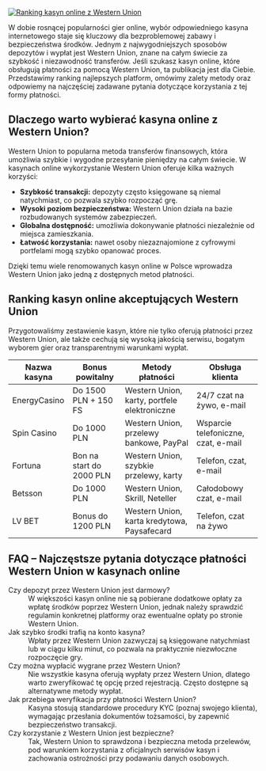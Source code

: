 [![Ranking kasyn online z Western Union](https://123-caf.pages.dev/gitsignup.png)](https://vrmoo.ru/Bt82HjjY)

<p>W dobie rosnącej popularności gier online, wybór odpowiedniego kasyna internetowego staje się kluczowy dla bezproblemowej zabawy i bezpieczeństwa środków. Jednym z najwygodniejszych sposobów depozytów i wypłat jest Western Union, znane na całym świecie za szybkość i niezawodność transferów. Jeśli szukasz kasyn online, które obsługują płatności za pomocą Western Union, ta publikacja jest dla Ciebie. Przedstawimy ranking najlepszych platform, omówimy zalety metody oraz odpowiemy na najczęściej zadawane pytania dotyczące korzystania z tej formy płatności.</p>  <h2>Dlaczego warto wybierać kasyna online z Western Union?</h2> <p>Western Union to popularna metoda transferów finansowych, która umożliwia szybkie i wygodne przesyłanie pieniędzy na całym świecie. W kasynach online wykorzystanie Western Union oferuje kilka ważnych korzyści:</p> <ul> <li><strong>Szybkość transakcji:</strong> depozyty często księgowane są niemal natychmiast, co pozwala szybko rozpocząć grę.</li> <li><strong>Wysoki poziom bezpieczeństwa:</strong> Western Union działa na bazie rozbudowanych systemów zabezpieczeń.</li> <li><strong>Globalna dostępność:</strong> umożliwia dokonywanie płatności niezależnie od miejsca zamieszkania.</li> <li><strong>Łatwość korzystania:</strong> nawet osoby niezaznajomione z cyfrowymi portfelami mogą szybko opanować proces.</li> </ul> <p>Dzięki temu wiele renomowanych kasyn online w Polsce wprowadza Western Union jako jedną z dostępnych metod płatności.</p>  <h2>Ranking kasyn online akceptujących Western Union</h2> <p>Przygotowaliśmy zestawienie kasyn, które nie tylko oferują płatności przez Western Union, ale także cechują się wysoką jakością serwisu, bogatym wyborem gier oraz transparentnymi warunkami wypłat.</p>  <table> <thead> <tr> <th>Nazwa kasyna</th> <th>Bonus powitalny</th> <th>Metody płatności</th> <th>Obsługa klienta</th> </tr> </thead> <tbody> <tr> <td>EnergyCasino</td> <td>Do 1500 PLN + 150 FS</td> <td>Western Union, karty, portfele elektroniczne</td> <td>24/7 czat na żywo, e-mail</td> </tr> <tr> <td>Spin Casino</td> <td>Do 1000 PLN</td> <td>Western Union, przelewy bankowe, PayPal</td> <td>Wsparcie telefoniczne, czat, e-mail</td> </tr> <tr> <td>Fortuna</td> <td>Bon na start do 2000 PLN</td> <td>Western Union, szybkie przelewy, karty</td> <td>Telefon, czat, e-mail</td> </tr> <tr> <td>Betsson</td> <td>Do 1000 PLN</td> <td>Western Union, Skrill, Neteller</td> <td>Całodobowy czat, e-mail</td> </tr> <tr> <td>LV BET</td> <td>Bonus do 1200 PLN</td> <td>Western Union, karta kredytowa, Paysafecard</td> <td>Telefon, czat na żywo</td> </tr> </tbody> </table>  <h2>FAQ – Najczęstsze pytania dotyczące płatności Western Union w kasynach online</h2> <dl> <dt>Czy depozyt przez Western Union jest darmowy?</dt> <dd>W większości kasyn online nie są pobierane dodatkowe opłaty za wpłatę środków poprzez Western Union, jednak należy sprawdzić regulamin konkretnej platformy oraz ewentualne opłaty po stronie Western Union.</dd>  <dt>Jak szybko środki trafią na konto kasyna?</dt> <dd>Wpłaty przez Western Union zazwyczaj są księgowane natychmiast lub w ciągu kilku minut, co pozwala na praktycznie niezwłoczne rozpoczęcie gry.</dd>  <dt>Czy można wypłacić wygrane przez Western Union?</dt> <dd>Nie wszystkie kasyna oferują wypłaty przez Western Union, dlatego warto zweryfikować tę opcję przed rejestracją. Często dostępne są alternatywne metody wypłat.</dd>  <dt>Jak przebiega weryfikacja przy płatności Western Union?</dt> <dd>Kasyna stosują standardowe procedury KYC (poznaj swojego klienta), wymagając przesłania dokumentów tożsamości, by zapewnić bezpieczeństwo transakcji.</dd>  <dt>Czy korzystanie z Western Union jest bezpieczne?</dt> <dd>Tak, Western Union to sprawdzona i bezpieczna metoda przelewów, pod warunkiem korzystania z oficjalnych serwisów kasyn i zachowania ostrożności przy podawaniu danych osobowych.</dd> </dl>